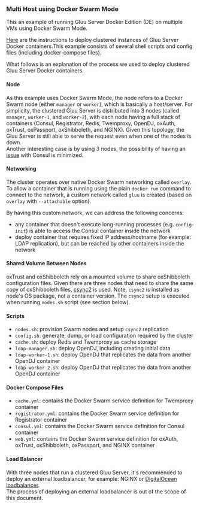 ### Multi Host using Docker Swarm Mode

This an example of running Gluu Server Docker Edition (DE) on multiple VMs using Docker Swarm Mode.

[Here](https://github.com/GluuFederation/gluu-docker/tree/3.1.5/examples/multi-hosts) are the instructions to deploy clustered instances of Gluu Server Docker containers.This example consists of several shell scripts and config files (including docker-compose files).

What follows is an explanation of the process we used to deploy clustered Gluu Server Docker containers.

#### Node

As this example uses Docker Swarm Mode, the node refers to a Docker Swarm node (either `manager` or `worker`), which is basically a host/server. For simplicity, the clustered Gluu Server is distributed into 3 nodes (called `manager`, `worker-1`, and `worker-2`), with each node having a full stack of containers (Consul, Registrator, Redis, Twemproxy, OpenDJ, oxAuth, oxTrust, oxPassport, oxShibboleth, and NGINX).
Given this topology, the Gluu Server is still able to serve the request even when one of the nodes is down.  
Another interesting case is by using 3 nodes, the possibility of having an [issue](https://github.com/GluuFederation/gluu-docker/issues/34) with Consul is minimized.

#### Networking

The cluster operates over native Docker Swarm networking called `overlay`.
To allow a container that is running using the plain `docker run` command to connect to the network, a custom network called `gluu` is created (based on `overlay` with `--attachable` option).

By having this custom network, we can address the following concerns:

- any container that doesn't execute long-running processes (e.g. `config-init`) is able to access the Consul container inside the network
- deploy container that requires fixed IP address/hostname (for example: LDAP replication), but can be reached by other containers inside the network

#### Shared Volume Between Nodes

oxTrust and oxShibboleth rely on a mounted volume to share oxShibboleth configuration files. Given there are three nodes that need to share the same copy of oxShibboleth files, [csync2](http://oss.linbit.com/csync2/) is used. Note, `csync2` is installed as node's OS package, not a container version. The `csync2` setup is executed when running `nodes.sh` script (see section below).

#### Scripts

- `nodes.sh`: provision Swarm nodes and setup `csync2` replication
- `config.sh`: generate, dump, or load configuration required by the cluster
- `cache.sh`: deploy Redis and Twemproxy as cache storage
- `ldap-manager.sh`: deploy OpenDJ, including creating initial data
- `ldap-worker-1.sh`: deploy OpenDJ that replicates the data from another OpenDJ container
- `ldap-worker-2.sh`: deploy OpenDJ that replicates the data from another OpenDJ container

#### Docker Compose Files

- `cache.yml`: contains the Docker Swarm service definition for Twemproxy container
- `registrator.yml`: contains the Docker Swarm service definition for Registrator container
- `consul.yml`: contains the Docker Swarm service definition for Consul container
- `web.yml`: contains the Docker Swarm service definition for oxAuth, oxTrust, oxShibboleth, oxPassport, and NGINX container

#### Load Balancer

With three nodes that run a clustered Gluu Server, it's recommended to deploy an external loadbalancer, for example: NGINX or [DigitalOcean loadbalancer](https://www.digitalocean.com/products/load-balancer/).  
The process of deploying an external loadbalancer is out of the scope of this document.
